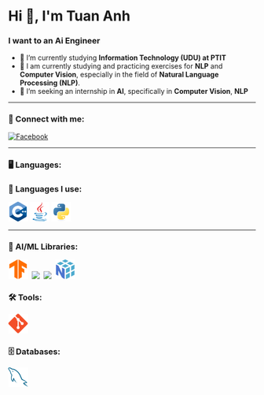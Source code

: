 
# Hi 👋, I'm Tuan Anh
### I want to an Ai Engineer
- 🔭 I’m currently studying **Information Technology (UDU) at PTIT**
- 🤝 I am currently studying and practicing exercises for **NLP** and **Computer Vision**, especially in the field of **Natural Language Processing (NLP)**.
- 🤝 I’m seeking an internship in **AI**, specifically in **Computer Vision**, **NLP**

---
### 🔗 Connect with me:
[![Facebook](https://img.shields.io/badge/Facebook-1877F2?style=flat&logo=facebook&logoColor=white)](https://www.facebook.com/tuananh.buiduy.90)

---

### 🖥️ Languages:
### 🧠 Languages I use:
<img src="https://raw.githubusercontent.com/devicons/devicon/master/icons/cplusplus/cplusplus-original.svg" width="40"/> <img src="https://raw.githubusercontent.com/devicons/devicon/master/icons/java/java-original.svg" width="40"/> <img src="https://raw.githubusercontent.com/devicons/devicon/master/icons/python/python-original.svg" width="40"/>

---

### 🤖 AI/ML Libraries:
<p align="left">
  <img src="https://raw.githubusercontent.com/devicons/devicon/master/icons/tensorflow/tensorflow-original.svg" width="40" />&nbsp;
  <img src="https://upload.wikimedia.org/wikipedia/commons/0/05/Scikit_learn_logo_small.svg" width="40" />&nbsp;
  <img src="https://seaborn.pydata.org/_static/logo-wide-lightbg.svg" width="80" />&nbsp;
  <img src="https://raw.githubusercontent.com/devicons/devicon/master/icons/numpy/numpy-original.svg" width="40" />
</p>



### 🛠 Tools:
<img src="https://raw.githubusercontent.com/devicons/devicon/master/icons/git/git-original.svg" width="40"/>

### 🗄️ Databases:
<img src="https://raw.githubusercontent.com/devicons/devicon/master/icons/mysql/mysql-original.svg" width="40"/>
